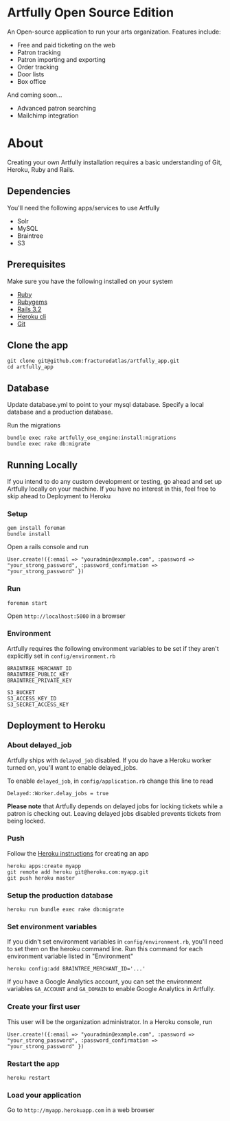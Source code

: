 # Artfully Open Source Edition

An Open-source application to run your arts organization.  Features include:

* Free and paid ticketing on the web
* Patron tracking
* Patron importing and exporting
* Order tracking
* Door lists
* Box office

And coming soon...

* Advanced patron searching
* Mailchimp integration

# About

Creating your own Artfully installation requires a basic understanding of Git, Heroku, Ruby and Rails.

## Dependencies

You'll need the following apps/services to use Artfully

* Solr
* MySQL
* Braintree
* S3

## Prerequisites

Make sure you have the following installed on your system

* [Ruby](http://www.ruby-lang.org)
* [Rubygems](http://docs.rubygems.org/read/chapter/3/)
* [Rails 3.2](http://rubyonrails.org/)
* [Heroku cli](https://github.com/heroku/heroku/)
* [Git](http://git-scm.com/)

## Clone the app 

    git clone git@github.com:fracturedatlas/artfully_app.git
    cd artfully_app

## Database

Update database.yml to point to your mysql database.  Specify a local database and a production database.

Run the migrations

    bundle exec rake artfully_ose_engine:install:migrations
    bundle exec rake db:migrate

## Running Locally

If you intend to do any custom development or testing, go ahead and set up Artfully locally on your machine.  If you have no interest in this, feel free to skip ahead to Deployment to Heroku

### Setup

    gem install foreman
    bundle install
    
Open a rails console and run

    User.create!({:email => "youradmin@example.com", :password => "your_strong_password", :password_confirmation => "your_strong_password" })
    
### Run

    foreman start
    
Open `http://localhost:5000` in a browser

### Environment

Artfully requires the following environment variables to be set if they aren't explicitly set in `config/environment.rb`

    BRAINTREE_MERCHANT_ID
    BRAINTREE_PUBLIC_KEY
    BRAINTREE_PRIVATE_KEY

    S3_BUCKET
    S3_ACCESS_KEY_ID
    S3_SECRET_ACCESS_KEY

## Deployment to Heroku

### About delayed_job

Artfully ships with `delayed_job` disabled.  If you do have a Heroku worker turned on, you'll want to enable delayed_jobs.

To enable `delayed_job`, in `config/application.rb` change this line to read

    Delayed::Worker.delay_jobs = true
    
__Please note__ that Artfully depends on delayed jobs for locking tickets while a patron is checking out.  Leaving delayed jobs disabled prevents tickets from being locked.

### Push 

Follow the [Heroku instructions](https://devcenter.heroku.com/articles/creating-apps) for creating an app

    heroku apps:create myapp
    git remote add heroku git@heroku.com:myapp.git
    git push heroku master

### Setup the production database

    heroku run bundle exec rake db:migrate

### Set environment variables

If you didn't set environment variables in `config/environment.rb`, you'll need to set them on the heroku command line.  Run this command for each environment variable listed in "Environment"
    
    heroku config:add BRAINTREE_MERCHANT_ID='...'
    
If you have a Google Analytics account, you can set the environment variables `GA_ACCOUNT` and `GA_DOMAIN` to enable Google Analytics in Artfully.

### Create your first user

This user will be the organization administrator.  In a Heroku console, run

    User.create!({:email => "youradmin@example.com", :password => "your_strong_password", :password_confirmation => "your_strong_password" })

### Restart the app

    heroku restart
  
### Load your application

Go to `http://myapp.herokuapp.com` in a web browser